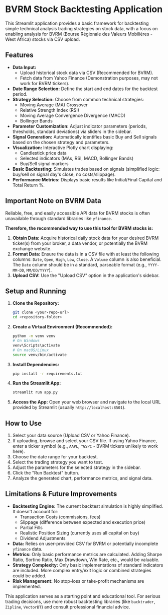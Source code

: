 # BVRM Stock Backtesting Application

This Streamlit application provides a basic framework for backtesting simple technical analysis trading strategies on stock data, with a focus on enabling analysis for BVRM (Bourse Régionale des Valeurs Mobilières - West Africa) stocks via CSV upload.

## Features

* **Data Input:**
    * Upload historical stock data via CSV (Recommended for BVRM).
    * Fetch data from Yahoo Finance (Demonstration purposes, may not work for BVRM tickers).
* **Date Range Selection:** Define the start and end dates for the backtest period.
* **Strategy Selection:** Choose from common technical strategies:
    * Moving Average (MA) Crossover
    * Relative Strength Index (RSI)
    * Moving Average Convergence Divergence (MACD)
    * Bollinger Bands
* **Parameter Customization:** Adjust indicator parameters (periods, thresholds, standard deviations) via sliders in the sidebar.
* **Signal Generation:** Automatically identifies basic Buy and Sell signals based on the chosen strategy and parameters.
* **Visualization:** Interactive Plotly chart displaying:
    * Candlestick price data
    * Selected indicators (MAs, RSI, MACD, Bollinger Bands)
    * Buy/Sell signal markers
* **Basic Backtesting:** Simulates trades based on signals (simplified logic: buy/sell on signal day's close, no costs/slippage).
* **Performance Metrics:** Displays basic results like Initial/Final Capital and Total Return %.

## Important Note on BVRM Data

Reliable, free, and easily accessible API data for BVRM stocks is often unavailable through standard libraries like `yfinance`.

**Therefore, the recommended way to use this tool for BVRM stocks is:**

1.  **Obtain Data:** Acquire historical daily stock data for your desired BVRM ticker(s) from your broker, a data vendor, or potentially the BVRM exchange website.
2.  **Format Data:** Ensure the data is in a CSV file with at least the following columns: `Date`, `Open`, `High`, `Low`, `Close`. A `Volume` column is also beneficial. The `Date` column should be in a standard, parseable format (e.g., `YYYY-MM-DD`, `MM/DD/YYYY`).
3.  **Upload CSV:** Use the "Upload CSV" option in the application's sidebar.

## Setup and Running

1.  **Clone the Repository:**
    ```bash
    git clone <your-repo-url>
    cd <repository-folder>
    ```

2.  **Create a Virtual Environment (Recommended):**
    ```bash
    python -m venv venv
    # On Windows
    venv\Scripts\activate
    # On macOS/Linux
    source venv/bin/activate
    ```

3.  **Install Dependencies:**
    ```bash
    pip install -r requirements.txt
    ```

4.  **Run the Streamlit App:**
    ```bash
    streamlit run app.py
    ```

5.  **Access the App:** Open your web browser and navigate to the local URL provided by Streamlit (usually `http://localhost:8501`).

## How to Use

1.  Select your data source (Upload CSV or Yahoo Finance).
2.  If uploading, browse and select your CSV file. If using Yahoo Finance, enter a ticker symbol (e.g., `AAPL`, `^GSPC` - BVRM tickers unlikely to work here).
3.  Choose the date range for your backtest.
4.  Select the trading strategy you want to test.
5.  Adjust the parameters for the selected strategy in the sidebar.
6.  Click the "Run Backtest" button.
7.  Analyze the generated chart, performance metrics, and signal data.

## Limitations & Future Improvements

* **Backtesting Engine:** The current backtest simulation is highly simplified. It doesn't account for:
    * Transaction Costs (commissions, fees)
    * Slippage (difference between expected and execution price)
    * Partial Fills
    * Realistic Position Sizing (currently uses all capital on buy)
    * Dividend Adjustments
* **Data:** Relies on user-provided CSV for BVRM or potentially incomplete `yfinance` data.
* **Metrics:** Only basic performance metrics are calculated. Adding Sharpe Ratio, Sortino Ratio, Max Drawdown, Win Rate, etc., would be valuable.
* **Strategy Complexity:** Only basic implementations of standard indicators are included. More complex entry/exit logic or combined strategies could be added.
* **Risk Management:** No stop-loss or take-profit mechanisms are implemented.

This application serves as a starting point and educational tool. For serious trading decisions, use more robust backtesting libraries (like `backtrader`, `Zipline`, `VectorBT`) and consult professional financial advice.
